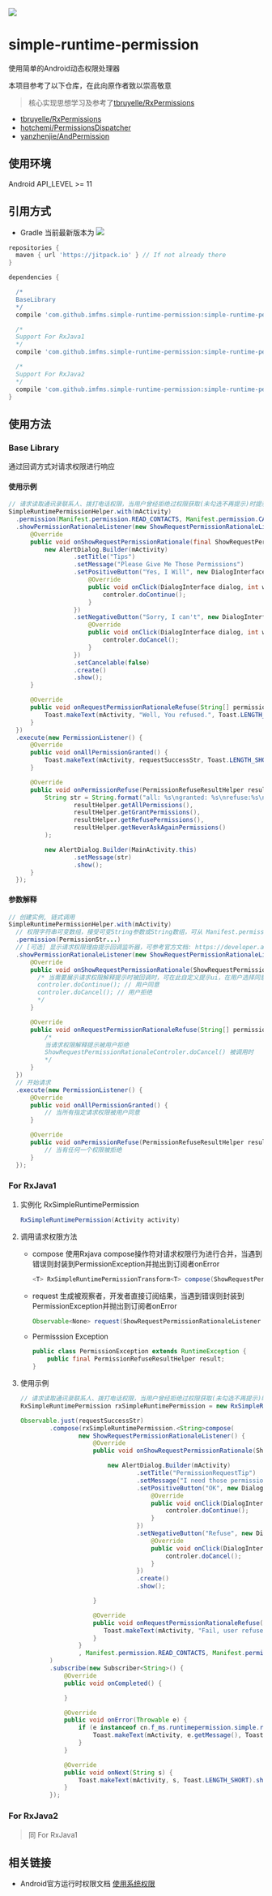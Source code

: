 [![](https://jitpack.io/v/imfms/simple-runtime-permission.svg)](https://jitpack.io/#imfms/simple-runtime-permission)


# simple-runtime-permission

使用简单的Android动态权限处理器

本项目参考了以下仓库，在此向原作者致以崇高敬意
> 核心实现思想学习及参考了[tbruyelle/RxPermissions](https://github.com/tbruyelle/RxPermissions)

- [tbruyelle/RxPermissions](https://github.com/tbruyelle/RxPermissions)
- [hotchemi/PermissionsDispatcher](https://github.com/hotchemi/PermissionsDispatcher)
- [yanzhenjie/AndPermission](https://github.com/yanzhenjie/AndPermission)

## 使用环境
Android API_LEVEL >= 11

## 引用方式

- Gradle 当前最新版本为 [![](https://jitpack.io/v/imfms/simple-runtime-permission.svg)](https://jitpack.io/#imfms/simple-runtime-permission)


```groovy
repositories {
  maven { url 'https://jitpack.io' } // If not already there
}

dependencies {

  /*
  BaseLibrary
  */
  compile 'com.github.imfms.simple-runtime-permission:simple-runtime-permission:${最新版本}'

  /*
  Support For RxJava1
  */
  compile 'com.github.imfms.simple-runtime-permission:simple-runtime-permission-rxjava1:${最新版本}'

  /*
  Support For RxJava2
  */
  compile 'com.github.imfms.simple-runtime-permission:simple-runtime-permission-rxjava2:${最新版本}'
}
```

## 使用方法

### Base Library
通过回调方式对请求权限进行响应

#### 使用示例

```java
// 请求读取通讯录联系人、拨打电话权限，当用户曾经拒绝过权限获取(未勾选不再提示)时提示用户为什么我们需要这个权限
SimpleRuntimePermissionHelper.with(mActivity)
  .permission(Manifest.permission.READ_CONTACTS, Manifest.permission.CALL_PHONE)
  .showPermissionRationaleListener(new ShowRequestPermissionRationaleListener() {
      @Override
      public void onShowRequestPermissionRationale(final ShowRequestPermissionRationaleControler controler, String[] permissions) {
          new AlertDialog.Builder(mActivity)
                  .setTitle("Tips")
                  .setMessage("Please Give Me Those Permissions")
                  .setPositiveButton("Yes, I Will", new DialogInterface.OnClickListener() {
                      @Override
                      public void onClick(DialogInterface dialog, int which) {
                          controler.doContinue();
                      }
                  })
                  .setNegativeButton("Sorry, I can't", new DialogInterface.OnClickListener() {
                      @Override
                      public void onClick(DialogInterface dialog, int which) {
                          controler.doCancel();
                      }
                  })
                  .setCancelable(false)
                  .create()
                  .show();
      }

      @Override
      public void onRequestPermissionRationaleRefuse(String[] permissions) {
          Toast.makeText(mActivity, "Well, You refused.", Toast.LENGTH_SHORT).show();
      }
  })
  .execute(new PermissionListener() {
      @Override
      public void onAllPermissionGranted() {
          Toast.makeText(mActivity, requestSuccessStr, Toast.LENGTH_SHORT).show();
      }

      @Override
      public void onPermissionRefuse(PermissionRefuseResultHelper resultHelper) {
          String str = String.format("all: %s\ngranted: %s\nrefuse:%s\nnever_ask: %s",
                  resultHelper.getAllPermissions(),
                  resultHelper.getGrantPermissions(),
                  resultHelper.getRefusePermissions(),
                  resultHelper.getNeverAskAgainPermissions()
          );

          new AlertDialog.Builder(MainActivity.this)
                  .setMessage(str)
                  .show();
      }
  });
```
#### 参数解释

```java
// 创建实例, 链式调用 
SimpleRuntimePermissionHelper.with(mActivity)
  // 权限字符串可变数组，接受可变String参数或String数组，可从 Manifest.permission.* 引用获取权限字符串
  .permission(PermissionStr...)
  // [可选] 显示请求权限理由提示回调监听器，可参考官方文档: https://developer.android.com/training/permissions/requesting.html#explain
  .showPermissionRationaleListener(new ShowRequestPermissionRationaleListener() {
      @Override
      public void onShowRequestPermissionRationale(ShowRequestPermissionRationaleControler controler, String[] permissions) {
        /* 当需要展示请求权限解释提示时被回调时，可在此自定义提示ui，在用户选择同意或拒绝操作后调用控制器的相关方法
        controler.doContinue(); // 用户同意
        controler.doCancel(); // 用户拒绝
        */
      }

      @Override
      public void onRequestPermissionRationaleRefuse(String[] permissions) {
          /*
          当请求权限解释提示被用户拒绝
          ShowRequestPermissionRationaleControler.doCancel() 被调用时
          */
      }
  })
  // 开始请求
  .execute(new PermissionListener() {
      @Override
      public void onAllPermissionGranted() {
          // 当所有指定请求权限被用户同意
      }

      @Override
      public void onPermissionRefuse(PermissionRefuseResultHelper resultHelper) {
          // 当有任何一个权限被拒绝
      }
  });
```

### For RxJava1

1. 实例化 RxSimpleRuntimePermission

   ```java
   RxSimpleRuntimePermission(Activity activity)
   ```

2. 调用请求权限方法
    - compose 使用Rxjava compose操作符对请求权限行为进行合并，当遇到错误则封装到PermissionException并抛出到订阅者onError

        ```java
        <T> RxSimpleRuntimePermissionTransform<T> compose(ShowRequestPermissionRationaleListener showRequestPermissionRationaleListener, String... permissions)
        ```

    - request 生成被观察者，开发者直接订阅结果，当遇到错误则封装到PermissionException并抛出到订阅者onError

        ```java
        Observable<None> request(ShowRequestPermissionRationaleListener showRequestPermissionRationaleListener, String... permissions)
        ```

    - Permisssion Exception

        ```java
        public class PermissionException extends RuntimeException {
        	public final PermissionRefuseResultHelper result;
        }
        ```

3. 使用示例

    ```java
    // 请求读取通讯录联系人、拨打电话权限，当用户曾经拒绝过权限获取(未勾选不再提示)时提示用户为什么我们需要这个权限
    RxSimpleRuntimePermission rxSimpleRuntimePermission = new RxSimpleRuntimePermission(mActivity);

    Observable.just(requestSuccessStr)
            .compose(rxSimpleRuntimePermission.<String>compose(
                    new ShowRequestPermissionRationaleListener() {
                        @Override
                        public void onShowRequestPermissionRationale(ShowRequestPermissionRationaleControler controler, String[] permissions) {

                            new AlertDialog.Builder(mActivity)
                                    .setTitle("PermissionRequestTip")
                                    .setMessage("I need those permissions, please select agree")
                                    .setPositiveButton("OK", new DialogInterface.OnClickListener() {
                                        @Override
                                        public void onClick(DialogInterface dialog, int which) {
                                            controler.doContinue();
                                        }
                                    })
                                    .setNegativeButton("Refuse", new DialogInterface.OnClickListener() {
                                        @Override
                                        public void onClick(DialogInterface dialog, int which) {
                                            controler.doCancel();
                                        }
                                    })
                                    .create()
                                    .show();

                        }

                        @Override
                        public void onRequestPermissionRationaleRefuse(String[] permissions) {
                           Toast.makeText(mActivity, "Fail, user refused request permission tip", Toast.LENGTH_SHORT).show();
                        }
                    }
                    , Manifest.permission.READ_CONTACTS, Manifest.permission.CALL_PHONE)
            )
            .subscribe(new Subscriber<String>() {
                @Override
                public void onCompleted() {

                }

                @Override
                public void onError(Throwable e) {
                    if (e instanceof cn.f_ms.runtimepermission.simple.rxjava1.PermissionException) {
                        Toast.makeText(mActivity, e.getMessage(), Toast.LENGTH_SHORT).show();
                    }
                }

                @Override
                public void onNext(String s) {
                    Toast.makeText(mActivity, s, Toast.LENGTH_SHORT).show();
                }
            });
    ```


### For RxJava2

> 同 For RxJava1

## 相关链接
- Android官方运行时权限文档 [使用系统权限](https://developer.android.com/training/permissions/index.html)

